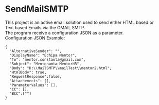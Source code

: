 ﻿# SendMailSMTP
This project is an active email solution used to send either HTML based or Text based Emails via the GMAIL SMTP.  
The program receive a configuration JSON as a parameter.  
Configuration JSON Example:  
```
{
  "AlternativeSender": "",
  "DisplayName": "Echipa Mentor",
  "To": "mentor.constanta@gmail.com",
  "Subject": "Mentenanta MentorHR",
  "Body": "D:\\MailSMTP\\mailTest\\mentor2.html",
  "HtmlBody": true,
  "RequestResponse":false, 
  "Attachements": [],
  "ParameterValues": [],
  "CC": [],
  "BCC":[""]
}
```
